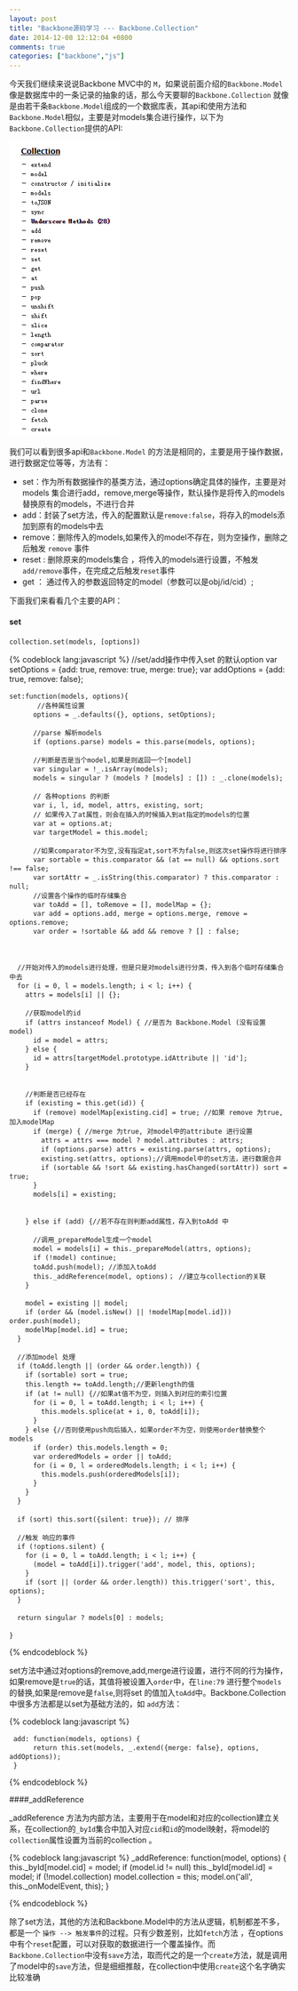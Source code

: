 ```yaml
---
layout: post
title: "Backbone源码学习 --- Backbone.Collection"
date: 2014-12-08 12:12:04 +0800
comments: true
categories: ["backbone","js"]
---
```



今天我们继续来说说Backbone MVC中的 `M`，如果说前面介绍的`Backbone.Model`像是数据库中的一条记录的抽象的话，那么今天要聊的`Backbone.Collection` 就像是由若干条`Backbone.Model`组成的一个数据库表，其api和使用方法和`Backbone.Model`相似，主要是对models集合进行操作，以下为`Backbone.Collection`提供的API:

<!-- more -->
![](https://raw.githubusercontent.com/qbright/post/master/image/20141208124431.png)

我们可以看到很多api和`Backbone.Model` 的方法是相同的，主要是用于操作数据，进行数据定位等等，方法有：

*	set：作为所有数据操作的基类方法，通过options确定具体的操作，主要是对models 集合进行add，remove,merge等操作，默认操作是将传入的models替换原有的models，不进行合并
*	add：封装了set方法，传入的配置默认是`remove:false`，将存入的models添加到原有的models中去
*	remove：删除传入的models,如果传入的model不存在，则为空操作，删除之后触发 `remove` 事件
*	reset : 删除原来的models集合 ，将传入的models进行设置，不触发`add/remove`事件，在完成之后触发`reset`事件
*	get ： 通过传入的参数返回特定的model（参数可以是obj/id/cid）;

下面我们来看看几个主要的API：

#### set
`collection.set(models, [options]) `

{% codeblock lang:javascript %}
	//set/add操作中传入set 的默认option
	var setOptions = {add: true, remove: true, merge: true};
	var addOptions = {add: true, remove: false};

	set:function(models, options){
		   //各种属性设置
      	  options = _.defaults({}, options, setOptions);
      
	      //parse 解析models
	      if (options.parse) models = this.parse(models, options);

		  //判断是否是当个model,如果是则返回一个[model]
	      var singular = !_.isArray(models);
	      models = singular ? (models ? [models] : []) : _.clone(models);
		
	      // 各种options 的判断
		  var i, l, id, model, attrs, existing, sort;
	      // 如果传入了at属性，则会在插入的时候插入到at指定的models的位置
	      var at = options.at;
	      var targetModel = this.model;

		  //如果comparator不为空,没有指定at,sort不为false,则这次set操作将进行排序
	      var sortable = this.comparator && (at == null) && options.sort !== false;          
	      var sortAttr = _.isString(this.comparator) ? this.comparator : null;
          //设置各个操作的临时存储集合
	      var toAdd = [], toRemove = [], modelMap = {};
	      var add = options.add, merge = options.merge, remove = options.remove;
	      var order = !sortable && add && remove ? [] : false;
		


	  //开始对传入的models进行处理，但是只是对models进行分类，传入到各个临时存储集合中去
      for (i = 0, l = models.length; i < l; i++) {
        attrs = models[i] || {};

		//获取model的id
        if (attrs instanceof Model) { //是否为 Backbone.Model (没有设置model)
          id = model = attrs;
        } else { 
          id = attrs[targetModel.prototype.idAttribute || 'id'];
        }

 
        //判断是否已经存在
        if (existing = this.get(id)) {
          if (remove) modelMap[existing.cid] = true; //如果 remove 为true,加入modelMap
          if (merge) { //merge 为true, 对model中的attribute 进行设置
            attrs = attrs === model ? model.attributes : attrs;
            if (options.parse) attrs = existing.parse(attrs, options);
            existing.set(attrs, options);//调用model中的set方法，进行数据合并
            if (sortable && !sort && existing.hasChanged(sortAttr)) sort = true;
          }
          models[i] = existing;

        
        } else if (add) {//若不存在则判断add属性，存入到toAdd 中

		  //调用_prepareModel生成一个model
          model = models[i] = this._prepareModel(attrs, options);
          if (!model) continue;
          toAdd.push(model); //添加入toAdd
          this._addReference(model, options)； //建立与collection的关联
        }

        model = existing || model;
        if (order && (model.isNew() || !modelMap[model.id])) order.push(model);
        modelMap[model.id] = true;
      }
		
	  //添加model 处理 
      if (toAdd.length || (order && order.length)) {
        if (sortable) sort = true;
        this.length += toAdd.length;//更新length的值
        if (at != null) {//如果at值不为空，则插入到对应的索引位置
          for (i = 0, l = toAdd.length; i < l; i++) {
            this.models.splice(at + i, 0, toAdd[i]);
          }
        } else {//否则使用push向后插入，如果order不为空，则使用order替换整个models
          if (order) this.models.length = 0;
          var orderedModels = order || toAdd;
          for (i = 0, l = orderedModels.length; i < l; i++) {
            this.models.push(orderedModels[i]);
          }
        }
      }

      if (sort) this.sort({silent: true}); // 排序

      //触发 响应的事件
      if (!options.silent) {
        for (i = 0, l = toAdd.length; i < l; i++) {
          (model = toAdd[i]).trigger('add', model, this, options);
        }
        if (sort || (order && order.length)) this.trigger('sort', this, options);
      }

      return singular ? models[0] : models;			
	
	}

{% endcodeblock %}

set方法中通过对options的remove,add,merge进行设置，进行不同的行为操作，如果remove是`true`的话，其值将被设置入`order`中，在`line:79` 进行整个`models`的替换,如果是remove是`false`,则将set 的值加入`toAdd`中。Backbone.Collection中很多方法都是以set为基础方法的，如 `add`方法：


{% codeblock lang:javascript %}

	 add: function(models, options) {
	      return this.set(models, _.extend({merge: false}, options, addOptions));
	 }

{% endcodeblock %}

####_addReference

_addReference 方法为内部方法，主要用于在model和对应的collection建立关系，在collection的`_byId`集合中加入对应`cid`和`id`的model映射，将model的`collection`属性设置为当前的collection 。

{% codeblock lang:javascript %}
	_addReference: function(model, options) {
      this._byId[model.cid] = model;
      if (model.id != null) this._byId[model.id] = model;
      if (!model.collection) model.collection = this;
      model.on('all', this._onModelEvent, this);
    }

{% endcodeblock %}


除了set方法，其他的方法和Backbone.Model中的方法从逻辑，机制都差不多，都是一个 `操作 --> 触发事件`的过程。只有少数差别，比如`fetch`方法 ，在options中有个`reset`配置，可以对获取的数据进行一个覆盖操作。而`Backbone.Collection`中没有`save`方法，取而代之的是一个`create`方法，就是调用了model中的`save`方法，但是细细推敲，在collection中使用`create`这个名字确实比较准确
